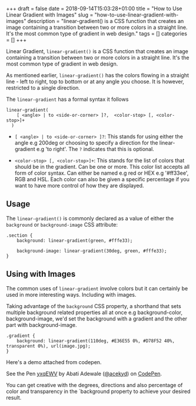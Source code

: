 +++
draft = false
date = 2018-09-14T15:03:28+01:00
title = "How to Use Linear Gradient with Images"
slug = "how-to-use-linear-gradient-with-images"
description = "linear-gradient() is a CSS function that creates an image containing a transition between two or more colors in a straight line. It's the most common type of gradient in web design."
tags = []
categories = []
+++

Linear Gradient, `linear-gradient()` is a CSS function that creates an image containing a transition between two or more colors in a straight line. It's the most common type of gradient in web design.

As mentioned earlier, `linear-gradient()` has the colors flowing in a straight line - left to right, top to bottom or at any angle you choose. It is however, restricted to a single direction.

The `linear-gradient` has a formal syntax it follows
```
linear-gradient(
    [ <angle> | to <side-or-corner> ]?,  <color-stop> [, <color-stop>]+
  )
```
* `[ <angle> | to <side-or-corner> ]?`: This stands for using either the angle e.g 200deg or choosing to specify a direction for the linear-gradient e.g 'to right'. The `?` indicates that this is optional.

* `<color-stop> [, <color-stop>]+`: This stands for the list of colors that should be in the gradient. Can be one or more. This color list accepts all form of color syntax. Can either be named e.g red or HEX e.g '#ff33ee', RGB and HSL. Each color can also be given a specific percentage if you want to have more control of how they are displayed.

## Usage
The `linear-gradient()` is commonly declared as a value of either the `background` or `background-image` CSS attribute:

```
.section {
    background: linear-gradient(green, #fffe33);

    background-image: linear-gradient(30deg, green, #fffe33);
}
```

## Using with Images
The common uses of `linear-gradient` involve colors but it can certainly be used in more interesting ways. Including with images.

Taking advantage of the `background` CSS property, a shorthand that sets multiple background related properties all at once e.g background-color, background-image, we'd set the background with a gradient and the other part with background-image.

```
.gradient {
    background: linear-gradient(110deg, #E36E55 0%, #D78F52 40%, transparent 0%), url(image.jpg);
}
```

Here's a demo attached from codepen.

<p data-height="265" data-theme-id="0" data-slug-hash="yxqEWV" data-default-tab="css,result" data-user="acekyd" data-pen-title="yxqEWV" class="codepen">See the Pen <a href="https://codepen.io/acekyd/pen/yxqEWV/">yxqEWV</a> by Abati Adewale (<a href="https://codepen.io/acekyd">@acekyd</a>) on <a href="https://codepen.io">CodePen</a>.</p>
<script async src="https://static.codepen.io/assets/embed/ei.js"></script>

You can get creative with the degrees, directions and also percentage of color and transparency in the `background property to achieve your desired result.
